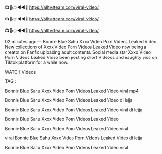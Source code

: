 📺📱👉◄◄🔴  https://alltvsteam.com/viral-video/

📺📱👉◄◄🔴  https://alltvsteam.com/viral-video/

📺📱👉◄◄🔴  https://alltvsteam.com/viral-video/

02 minutes ago — Bonnie Blue Sahu Xxxx Video Porn Videos Leaked Video New collections of Xxxx Video Porn Videos Leaked Video now being a creator on Fanfix uploading adult contents. Social media star Xxxx Video Porn Videos Leaked Video been posting short Videoos and naughty pics on Tiktok platform for a while now.

WATCH Videos

TAG :

Bonnie Blue Sahu Xxxx Video Porn Videos Leaked Video viral mp4

Bonnie Blue Sahu Xxxx Video Porn Videos Leaked Video di lejja

Bonnie Blue Sahu Xxxx Video Porn Videos Leaked Video viral di lejja

Bonnie Blue Sahu Xxxx Video Porn Videos Leaked Video

Bonnie Blue Sahu Xxxx Video Porn Videos Leaked Video viral

viral Bonnie Blue Sahu Xxxx Video Porn Videos Leaked Video di lejja

Bonnie Blue Sahu Xxxx Video Porn Videos Leaked Video viral

